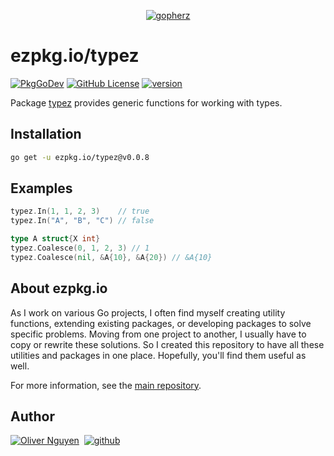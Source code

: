 <div align="center">

[![gopherz](https://ezpkg.io/_/gopherz.svg)](https://ezpkg.io)

</div>

# ezpkg.io/typez

[![PkgGoDev](https://pkg.go.dev/badge/ezpkg.io/typez)](https://pkg.go.dev/ezpkg.io/typez)
[![GitHub License](https://img.shields.io/github/license/ezpkg/typez)](https://github.com/ezpkg/typez/tree/main/LICENSE)
[![version](https://img.shields.io/github/v/tag/ezpkg/typez?label=version)](https://pkg.go.dev/ezpkg.io/typez?tab=versions)

Package [typez](https://pkg.go.dev/ezpkg.io/typez) provides generic functions for working with types.

## Installation

```sh
go get -u ezpkg.io/typez@v0.0.8
```

## Examples

```go
typez.In(1, 1, 2, 3)    // true
typez.In("A", "B", "C") // false

type A struct{X int}
typez.Coalesce(0, 1, 2, 3) // 1
typez.Coalesce(nil, &A{10}, &A{20}) // &A{10}
```

## About ezpkg.io

As I work on various Go projects, I often find myself creating utility functions, extending existing packages, or developing packages to solve specific problems. Moving from one project to another, I usually have to copy or rewrite these solutions. So I created this repository to have all these utilities and packages in one place. Hopefully, you'll find them useful as well.

For more information, see the [main repository](https://github.com/ezpkg/ezpkg).

## Author

[![Oliver Nguyen](https://olivernguyen.io/_/badge.svg)](https://olivernguyen.io)&nbsp;&nbsp;[![github](https://img.shields.io/badge/GitHub-100000?style=for-the-badge&logo=github&logoColor=white)](https://github.com/iOliverNguyen)
